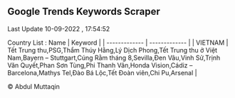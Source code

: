 

## Google Trends Keywords Scraper 
 
Last Update 10-09-2022 , 17:54:52

Country List :
 Name  | Keyword |
| ------------- | ------------- |
| VIETNAM | Tết Trung thu,PSG,Thẩm Thúy Hằng,Lý Dịch Phong,Tết Trung thu ở Việt Nam,Bayern – Stuttgart,Cúng Rằm tháng 8,Sevilla,Đen Vâu,Vinh Sử,Trịnh Văn Quyết,Phan Sơn Tùng,Phi Thanh Vân,Honda Vision,Cádiz – Barcelona,Mathys Tel,Đào Bá Lộc,Tết Đoàn viên,Chi Pu,Arsenal |



© Abdul Muttaqin 
